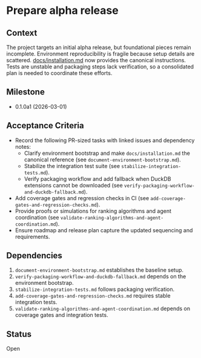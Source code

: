 # Prepare alpha release

## Context
The project targets an initial alpha release, but foundational pieces remain
incomplete. Environment reproducibility is fragile because setup details are
scattered. [docs/installation.md](../docs/installation.md) now provides the
canonical instructions. Tests are unstable and packaging steps lack
verification, so a consolidated plan is needed to coordinate these efforts.

## Milestone

- 0.1.0a1 (2026-03-01)

## Acceptance Criteria
- Record the following PR-sized tasks with linked issues and dependency notes:
  - Clarify environment bootstrap and make `docs/installation.md`
    the canonical reference (see `document-environment-bootstrap.md`).
  - Stabilize the integration test suite (see `stabilize-integration-tests.md`).
  - Verify packaging workflow and add fallback when DuckDB extensions cannot be
    downloaded (see `verify-packaging-workflow-and-duckdb-fallback.md`).
- Add coverage gates and regression checks in CI (see
  `add-coverage-gates-and-regression-checks.md`).
- Provide proofs or simulations for ranking algorithms and agent coordination
  (see `validate-ranking-algorithms-and-agent-coordination.md`).
- Ensure roadmap and release plan capture the updated sequencing and
  requirements.

## Dependencies

1. `document-environment-bootstrap.md` establishes the baseline setup.
2. `verify-packaging-workflow-and-duckdb-fallback.md` depends on the
   environment bootstrap.
3. `stabilize-integration-tests.md` follows packaging verification.
4. `add-coverage-gates-and-regression-checks.md` requires stable integration
   tests.
5. `validate-ranking-algorithms-and-agent-coordination.md` depends on coverage
   gates and integration tests.

## Status
Open
